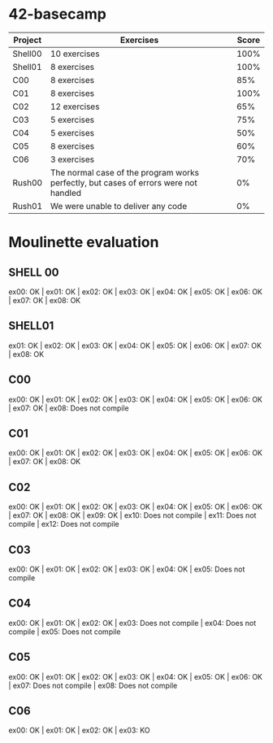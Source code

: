 # 42-basecamp

| Project	| Exercises	| Score  |
| --- | --- |--- |
| Shell00 | 10 exercises | 100% |
| Shell01 | 8 exercises | 100%  |
| C00 | 8 exercises | 85% |
| C01 | 8 exercises | 100%  |
| C02	| 12 exercises |  65% |
| C03	| 5 exercises |	75% |
| C04	| 5 exercises	| 50% |
| C05	| 8 exercises	| 60% |
| C06	| 3 exercises	| 70% |
| Rush00 |  The normal case of the program works perfectly, but cases of errors were not handled   | 0%  |
| Rush01  | We were unable to deliver any code  | 0%  |

# Moulinette evaluation 

SHELL 00
--
ex00: OK | ex01: OK | ex02: OK | ex03: OK | ex04: OK | ex05: OK | ex06: OK | ex07: OK | ex08: OK

SHELL01
--
ex01: OK | ex02: OK | ex03: OK | ex04: OK | ex05: OK | ex06: OK | ex07: OK | ex08: OK

C00
--
ex00: OK | ex01: OK | ex02: OK | ex03: OK | ex04: OK | ex05: OK | ex06: OK | ex07: OK | ex08: Does not compile

C01
--
ex00: OK | ex01: OK | ex02: OK | ex03: OK | ex04: OK | ex05: OK | ex06: OK | ex07: OK | ex08: OK

C02
--
ex00: OK | ex01: OK | ex02: OK | ex03: OK | ex04: OK | ex05: OK | ex06: OK | ex07: OK | ex08: OK | ex09: OK | ex10: Does not compile | ex11: Does not compile | ex12: Does not compile

C03
--
ex00: OK | ex01: OK | ex02: OK | ex03: OK | ex04: OK | ex05: Does not compile

C04
--
ex00: OK | ex01: OK | ex02: OK | ex03: Does not compile | ex04: Does not compile | ex05: Does not compile

C05
--
ex00: OK | ex01: OK | ex02: OK | ex03: OK | ex04: OK | ex05: OK | ex06: OK | ex07: Does not compile | ex08: Does not compile

C06
--
ex00: OK | ex01: OK | ex02: OK | ex03: KO

